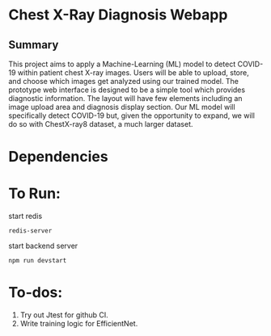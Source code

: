# Chest X-Ray Diagnosis Webapp
## Summary

This project aims to apply a Machine-Learning (ML) model to detect COVID-19 within patient chest X-ray images. Users will be able to upload, store, and choose which images get analyzed using our trained model. The prototype web interface is designed to be a simple tool which provides diagnostic information. The layout will have few elements including an image upload area and diagnosis display section. Our ML model will specifically detect COVID-19 but, given the opportunity to expand, we will do so with ChestX-ray8 dataset, a much larger dataset.

# Dependencies

# To Run:
start redis
```
redis-server
```
start backend server
```
npm run devstart
```

# To-dos:
1. Try out Jtest for github CI.
2. Write training logic for EfficientNet.
